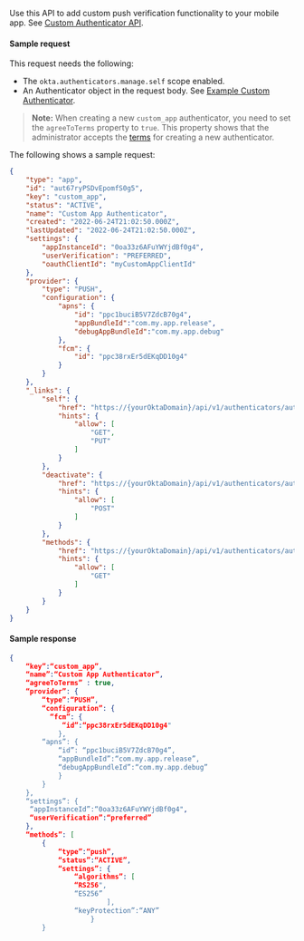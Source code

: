 Use this API to add custom push verification functionality to your mobile app. See [Custom Authenticator API](/docs/reference/api/authenticators-admin/#create-authenticator).

<ApiOperation method="post" url="/api/v1/authenticators" />

#### Sample request

This request needs the following:

* The `okta.authenticators.manage.self` scope enabled.
* An Authenticator object in the request body. See [Example Custom Authenticator](/docs/reference/api/authenticators-admin/#example-custom-app-authenticator).

> **Note:** When creating a new `custom_app` authenticator, you need to set the `agreeToTerms` property to `true`. This property shows that the administrator accepts the [terms](https://www.okta.com/privacy-policy/) for creating a new authenticator.

The following shows a sample request:

```json
{
    "type": "app",
    "id": "aut67ryPSDvEpomfS0g5",
    "key": "custom_app",
    "status": "ACTIVE",
    "name": "Custom App Authenticator",
    "created": "2022-06-24T21:02:50.000Z",
    "lastUpdated": "2022-06-24T21:02:50.000Z",
    "settings": {
        "appInstanceId": "0oa33z6AFuYWYjdBf0g4",
        "userVerification": "PREFERRED",
        "oauthClientId": "myCustomAppClientId"
    },
    "provider": {
        "type": "PUSH",
        "configuration": {
            "apns": {
                "id": "ppc1buciB5V7ZdcB70g4",
                "appBundleId":"com.my.app.release",
                "debugAppBundleId":"com.my.app.debug"
            },
            "fcm": {
                "id": "ppc38rxEr5dEKqDD10g4"
            }
        }
    },
    "_links": {
        "self": {
            "href": "https://{yourOktaDomain}/api/v1/authenticators/aut36ryPSDvEpomfS0g4",
            "hints": {
                "allow": [
                    "GET",
                    "PUT"
                ]
            }
        },
        "deactivate": {
            "href": "https://{yourOktaDomain}/api/v1/authenticators/aut36ryPSDvEpomfS0g4/lifecycle/deactivate",
            "hints": {
                "allow": [
                    "POST"
                ]
            }
        },
        "methods": {
            "href": "https://{yourOktaDomain}/api/v1/authenticators/aut36ryPSDvEpomfS0g4/methods",
            "hints": {
                "allow": [
                    "GET"
                ]
            }
        }
    }
}
```

#### Sample response

```json
{
    “key”:“custom_app”,
    “name”:“Custom App Authenticator”,
    “agreeToTerms” : true,
    “provider”: {
        “type”:“PUSH”,
        “configuration”: {
          “fcm”: {
             “id”:“ppc38rxEr5dEKqDD10g4"
            },
        “apns”: {
            “id”: “ppc1buciB5V7ZdcB70g4”,
            “appBundleId”:“com.my.app.release”,
            “debugAppBundleId”:“com.my.app.debug”
            }
        }
    },
    “settings”: {
     “appInstanceId”:“0oa33z6AFuYWYjdBf0g4",
     “userVerification”:“preferred”
    },
    “methods”: [
        {
            “type”:“push”,
            “status”:“ACTIVE”,
            “settings”: {
                “algorithms”: [
                “RS256",
                “ES256”
                        ],
                “keyProtection”:“ANY”
                    }
        }
